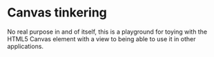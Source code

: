 # Canvas tinkering

No real purpose in and of itself, this is a playground for toying with the HTML5
Canvas element with a view to being able to use it in other applications.
